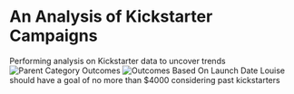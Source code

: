 # An Analysis of Kickstarter Campaigns
Performing analysis on Kickstarter data to uncover trends
![Parent Category Outcomes](https://user-images.githubusercontent.com/99754029/162842508-35c41ada-50fd-4c94-92c8-515eb6e1d0ee.png)
![Outcomes Based On Launch Date](https://user-images.githubusercontent.com/99754029/162842495-04836c92-ecb9-4008-91a4-4961792e0fee.png)
Louise should have a goal of no more than $4000 considering past kickstarters
